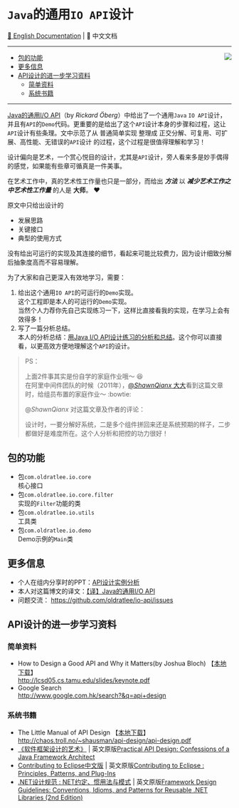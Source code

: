 # `Java`的通用`IO API`设计

[:book: English Documentation](README-EN.md) | :book: 中文文档

------------------------------

<img src="docs/input-output.jpg" align="right" />

<!-- START doctoc generated TOC please keep comment here to allow auto update -->
<!-- DON'T EDIT THIS SECTION, INSTEAD RE-RUN doctoc TO UPDATE -->


- [包的功能](#%E5%8C%85%E7%9A%84%E5%8A%9F%E8%83%BD)
- [更多信息](#%E6%9B%B4%E5%A4%9A%E4%BF%A1%E6%81%AF)
- [API设计的进一步学习资料](#api%E8%AE%BE%E8%AE%A1%E7%9A%84%E8%BF%9B%E4%B8%80%E6%AD%A5%E5%AD%A6%E4%B9%A0%E8%B5%84%E6%96%99)
    - [简单资料](#%E7%AE%80%E5%8D%95%E8%B5%84%E6%96%99)
    - [系统书籍](#%E7%B3%BB%E7%BB%9F%E4%B9%A6%E7%B1%8D)

<!-- END doctoc generated TOC please keep comment here to allow auto update -->

------------------------------

[Java的通用I/O API](https://github.com/oldratlee/translations/blob/master/generic-io-api-in-java-and-api-design/README.md)（by _Rickard Öberg_）中给出了一个通用`Java` `IO API`设计，并且有`API`的`Demo`代码。更重要的是给出了这个`API`设计本身的步骤和过程，这让`API`设计有些条理。文中示范了从 普通简单实现 整理成 正交分解、可复用、可扩展、高性能、无错误的`API`设计 的过程，这个过程是很值得理解和学习！

设计偏向是艺术，一个赏心悦目的设计，尤其是`API`设计，旁人看来多是妙手偶得的感觉，如果能有些章可循真是一件美事。

在艺术工作中，真的艺术性工作量也只是一部分，而给出 _**方法**_ 以 _**减少艺术工作之中艺术性工作量**_ 的人是 **大师**。 ❤️

原文中只给出设计的

- 发展思路
- 关键接口
- 典型的使用方式

没有给出可运行的实现及其连接的细节，看起来可能比较费力，因为设计细致分解后抽象度高而不容易理解。

为了大家和自己更深入有效地学习，需要：  

1. 给出这个通用`IO API`的可运行的`Demo`实现。  
    这个工程即是本人的可运行的`Demo`实现。  
    当然个人力荐你先自己实现练习一下，这样比直接看我的实现，在学习上会有效得多！
1. 写了一篇分析总结。  
    本人的分析总结：[用Java I/O API设计练习的分析和总结](docs/java-api-design-exercise.md)。这个你可以直接看，以更高效方便地理解这个`API`的设计。

> PS：
>
> 上面2件事其实是份自学的家庭作业哦～ :laughing:  
> 在阿里中间件团队的时候（2011年），[@_ShawnQianx_ 大大](http://weibo.com/shawnqianx)看到这篇文章时，给组员布置的家庭作业～ :bowtie:
>
> @_ShawnQianx_ 对这篇文章及作者的评论：
>
> 设计时，一要分解好系统，二是多个组件拼回来还是系统预期的样子，二步都做好是难度所在。这个人分析和把控的功力很好！

## 包的功能

- 包`com.oldratlee.io.core`  
    核心接口
- 包`com.oldratlee.io.core.filter`  
    实现的`Filter`功能的类
- 包`com.oldratlee.io.utils`  
    工具类
- 包`com.oldratlee.io.demo`  
    Demo示例的`Main`类

## 更多信息

- 个人在组内分享时的PPT：[API设计实例分析](docs/ApiDesignSampleStudy.pptx)
- 本人对这篇博文的译文：[【译】Java的通用I/O API](https://github.com/oldratlee/translations/tree/master/generic-io-api-in-java-and-api-design/README.md)
- 问题交流： https://github.com/oldratlee/io-api/issues

## API设计的进一步学习资料

### 简单资料

- How to Design a Good API and Why it Matters(by Joshua Bloch) 【[本地下载](docs/How-to-Design-a-Good-API-and-Why-it-Matters-by-Joshua-Bloch.pdf)】  
    <http://lcsd05.cs.tamu.edu/slides/keynote.pdf>
- Google Search  
    <http://www.google.com.hk/search?&q=api+design>

### 系统书籍

- The Little Manual of API Design 【[本地下载](docs/The-Little-Manual-of-API-Design.pdf)】  
    <http://chaos.troll.no/~shausman/api-design/api-design.pdf>
- [《软件框架设计的艺术》](http://book.douban.com/subject/6003832/) | 英文原版[Practical API Design: Confessions of a Java Framework Architect](http://www.amazon.com/Practical-API-Design-Confessions-Framework/dp/1430243171)  
- [Contributing to Eclipse中文版](https://book.douban.com/subject/1219945/) | 英文原版[Contributing to Eclipse : Principles, Patterns, and Plug-Ins](https://book.douban.com/subject/1610318/)
- [.NET设计规范 : NET约定、惯用法与模式](http://book.douban.com/subject/4805165/) | 英文原版[Framework Design Guidelines: Conventions, Idioms, and Patterns for Reusable .NET Libraries (2nd Edition)](http://www.amazon.com/Framework-Design-Guidelines-Conventions-Libraries/dp/0321545613)  
